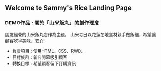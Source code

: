 ## Welcome to Sammy's Rice Landing Page

### DEMO作品 : 關於「山米飯丸」的創作理念 

朋友經營的山米飯丸店作為主題，
山米每日以花蓮在地食材親手做飯糰，希望讓顧客吃得美味、安心!

- 負責項目 : 使用HTML、CSS、RWD、 
- 目標族群 : 新店開幕吸引顧客
- 轉換目標 : 希望顧客留下訂購資訊




